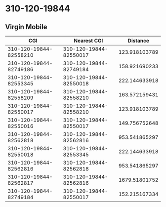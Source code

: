 # 310-120-19844
## Virgin Mobile


| CGI | Nearest CGI | Distance |
|-----|-------------|----------|
| 310-120-19844-82558210 | 310-120-19844-82550017 | 123.918103789 |
| 310-120-19844-82749186 | 310-120-19844-82749184 | 158.921690233 |
| 310-120-19844-82553345 | 310-120-19844-82550018 | 222.144633918 |
| 310-120-19844-82558209 | 310-120-19844-82558210 | 163.572159431 |
| 310-120-19844-82550017 | 310-120-19844-82558210 | 123.918103789 |
| 310-120-19844-82550016 | 310-120-19844-82550017 | 149.756752648 |
| 310-120-19844-82562818 | 310-120-19844-82562816 | 953.541865297 |
| 310-120-19844-82550018 | 310-120-19844-82553345 | 222.144633918 |
| 310-120-19844-82562816 | 310-120-19844-82562818 | 953.541865297 |
| 310-120-19844-82562817 | 310-120-19844-82562816 | 1679.51801752 |
| 310-120-19844-82749184 | 310-120-19844-82550017 | 152.215167334 |
